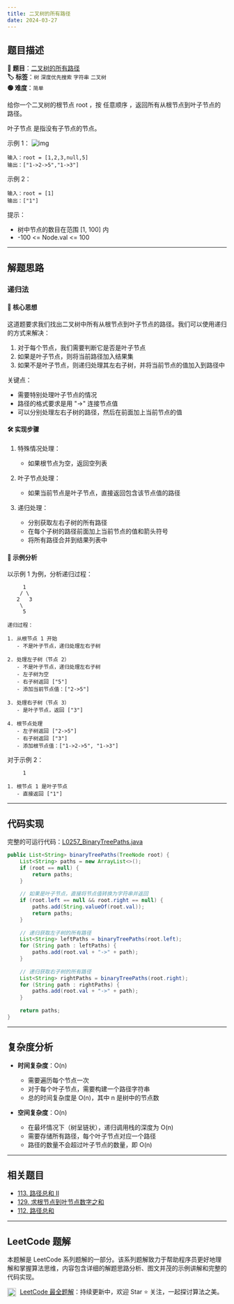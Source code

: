 ```yaml
---
title: 二叉树的所有路径
date: 2024-03-27
---
```


## 题目描述

**🔗 题目**：[二叉树的所有路径](https://leetcode.cn/problems/binary-tree-paths/)  
**🏷️ 标签**：`树` `深度优先搜索` `字符串` `二叉树`  
**🟢 难度**：`简单`  

给你一个二叉树的根节点 root ，按 任意顺序 ，返回所有从根节点到叶子节点的路径。

叶子节点 是指没有子节点的节点。

示例 1：
![img](https://assets.leetcode.com/uploads/2021/03/12/paths-tree.jpg)
```
输入：root = [1,2,3,null,5]
输出：["1->2->5","1->3"]
```

示例 2：
```
输入：root = [1]
输出：["1"]
```

提示：
- 树中节点的数目在范围 [1, 100] 内
- -100 <= Node.val <= 100

---

## 解题思路
### 递归法

#### 📝 核心思想
这道题要求我们找出二叉树中所有从根节点到叶子节点的路径。我们可以使用递归的方式来解决：
1. 对于每个节点，我们需要判断它是否是叶子节点
2. 如果是叶子节点，则将当前路径加入结果集
3. 如果不是叶子节点，则递归处理其左右子树，并将当前节点的值加入到路径中

关键点：
- 需要特别处理叶子节点的情况
- 路径的格式要求是用 "->" 连接节点值
- 可以分别处理左右子树的路径，然后在前面加上当前节点的值

#### 🛠️ 实现步骤
1. 特殊情况处理：
   - 如果根节点为空，返回空列表

2. 叶子节点处理：
   - 如果当前节点是叶子节点，直接返回包含该节点值的路径

3. 递归处理：
   - 分别获取左右子树的所有路径
   - 在每个子树的路径前面加上当前节点的值和箭头符号
   - 将所有路径合并到结果列表中

#### 🧩 示例分析
以示例 1 为例，分析递归过程：
```
     1
    / \
   2   3
    \
     5

递归过程：

1. 从根节点 1 开始
   - 不是叶子节点，递归处理左右子树

2. 处理左子树（节点 2）
   - 不是叶子节点，递归处理左右子树
   - 左子树为空
   - 右子树返回 ["5"]
   - 添加当前节点值：["2->5"]

3. 处理右子树（节点 3）
   - 是叶子节点，返回 ["3"]

4. 根节点处理
   - 左子树返回 ["2->5"]
   - 右子树返回 ["3"]
   - 添加根节点值：["1->2->5", "1->3"]
```

对于示例 2：
```
     1

1. 根节点 1 是叶子节点
   - 直接返回 ["1"]
```

---

## 代码实现

完整的可运行代码：[L0257_BinaryTreePaths.java](../src/main/java/L0257_BinaryTreePaths.java)

```java
public List<String> binaryTreePaths(TreeNode root) {
    List<String> paths = new ArrayList<>();
    if (root == null) {
        return paths;
    }
    
    // 如果是叶子节点，直接将节点值转换为字符串并返回
    if (root.left == null && root.right == null) {
        paths.add(String.valueOf(root.val));
        return paths;
    }
    
    // 递归获取左子树的所有路径
    List<String> leftPaths = binaryTreePaths(root.left);
    for (String path : leftPaths) {
        paths.add(root.val + "->" + path);
    }
    
    // 递归获取右子树的所有路径
    List<String> rightPaths = binaryTreePaths(root.right);
    for (String path : rightPaths) {
        paths.add(root.val + "->" + path);
    }
    
    return paths;
}
```

---

## 复杂度分析

- **时间复杂度**：O(n)
  - 需要遍历每个节点一次
  - 对于每个叶子节点，需要构建一个路径字符串
  - 总的时间复杂度是 O(n)，其中 n 是树中的节点数

- **空间复杂度**：O(n)
  - 在最坏情况下（树呈链状），递归调用栈的深度为 O(n)
  - 需要存储所有路径，每个叶子节点对应一个路径
  - 路径的数量不会超过叶子节点的数量，即 O(n)

---

## 相关题目

- [113. 路径总和 II](https://leetcode.cn/problems/path-sum-ii/)
- [129. 求根节点到叶节点数字之和](https://leetcode.cn/problems/sum-root-to-leaf-numbers/)
- [112. 路径总和](https://leetcode.cn/problems/path-sum/)

---

## LeetCode 题解

本题解是 LeetCode 系列题解的一部分。该系列题解致力于帮助程序员更好地理解和掌握算法思维，内容包含详细的解题思路分析、图文并茂的示例讲解和完整的代码实现。

<img src="https://github.githubassets.com/images/modules/logos_page/GitHub-Mark.png" alt="GitHub" width="20" style="vertical-align: middle; margin-right: 5px"> [LeetCode 最全题解](https://github.com/LjyYano/LeetCode)：持续更新中，欢迎 Star ⭐️ 关注，一起探讨算法之美。 